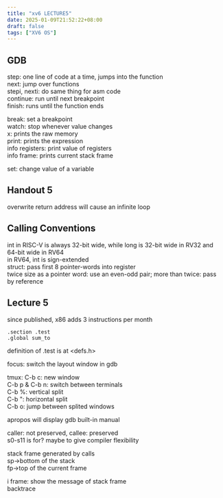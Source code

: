 ```yaml
---
title: "xv6 LECTURE5"
date: 2025-01-09T21:52:22+08:00
draft: false
tags: ["XV6 OS"]
---
```


## GDB

step: one line of code at a time, jumps into the function  
next: jump over functions  
stepi, nexti: do same thing for asm code  
continue: run until next breakpoint  
finish: runs until the function ends  

break: set a breakpoint  
watch: stop whenever value changes  
x: prints the raw memory  
print: prints the expression  
info registers: print value of registers  
info frame: prints current stack frame  

set: change value of a variable  

## Handout 5

overwrite return address will cause an infinite loop  

## Calling Conventions

int in RISC-V is always 32-bit wide, while long is 32-bit wide in RV32 and 64-bit wide in RV64  
in RV64, int is sign-extended  
struct: pass first 8 pointer-words into register  
twice size as a pointer word: use an even-odd pair; more than twice: pass by reference  

## Lecture 5

since published, x86 adds 3 instructions per month  
```assembly
.section .test
.global sum_to
```

definition of .test is at \<defs.h\>  

focus: switch the layout window in gdb  

tmux:
C-b c: new window  
C-b p & C-b n: switch between terminals  
C-b %: vertical split  
C-b ": horizontal split  
C-b o: jump between splited windows  

apropos will display gdb built-in manual  

caller: not preserved, callee: preserved  
s0-s11 is for? maybe to give compiler flexibility  

stack frame generated by calls  
sp->bottom of the stack  
fp->top of the current frame  

i frame: show the message of stack frame  
backtrace  
